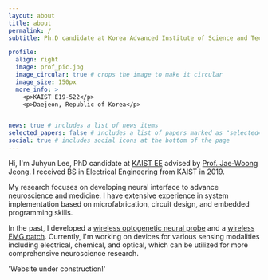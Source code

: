 ```yaml
---
layout: about
title: about
permalink: /
subtitle: Ph.D candidate at Korea Advanced Institute of Science and Technology (KAIST)

profile:
  align: right
  image: prof_pic.jpg
  image_circular: true # crops the image to make it circular
  image_size: 150px
  more_info: >
    <p>KAIST E19-522</p>
    <p>Daejeon, Republic of Korea</p>


news: true # includes a list of news items
selected_papers: false # includes a list of papers marked as "selected={true}"
social: true # includes social icons at the bottom of the page
---
```


Hi, I'm Juhyun Lee, PhD candidate at [KAIST EE](https://ee.kaist.ac.kr/) advised by [Prof. Jae-Woong Jeong](https://www.jeongresearch.org/).
I received BS in Electrical Engineering from KAIST in 2019.

My research focuses on developing neural interface to advance neuroscience and medicine.
I have extensive experience in system implementation based on microfabrication, circuit design, and embedded programming skills.

In the past, I developed a [wireless optogenetic neural probe](https://www.nature.com/articles/s41596-022-00758-8) and a [wireless EMG patch](https://www.science.org/doi/10.1126/sciadv.adk5260).
Currently, I'm working on devices for various sensing modalities including electrical, chemical, and optical, which can be utilized for more comprehensive neuroscience research.

'Website under construction!'
